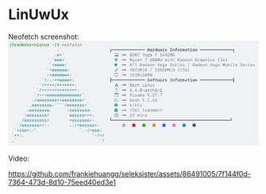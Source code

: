 # LinUwUx

Neofetch screenshot:
![](assets/neofetch.png)

Video:

https://github.com/frankiehuangg/seleksister/assets/86491005/7f144f0d-7364-473d-8d10-75eed40ed3e1
